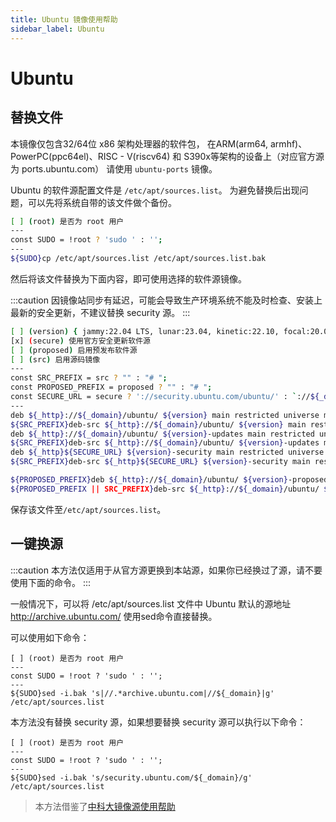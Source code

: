 ```yaml
---
title: Ubuntu 镜像使用帮助
sidebar_label: Ubuntu
---
```

# Ubuntu

## 替换文件

本镜像仅包含32/64位 x86 架构处理器的软件包，
在ARM(arm64, armhf)、PowerPC(ppc64el)、RISC - V(riscv64) 和
S390x等架构的设备上（对应官方源为 ports.ubuntu.com）
请使用 `ubuntu-ports` 镜像。

Ubuntu 的软件源配置文件是 `/etc/apt/sources.list`。
为避免替换后出现问题，可以先将系统自带的该文件做个备份。
```bash varcode
[ ] (root) 是否为 root 用户
---
const SUDO = !root ? 'sudo ' : '';
---
${SUDO}cp /etc/apt/sources.list /etc/apt/sources.list.bak
```

然后将该文件替换为下面内容，即可使用选择的软件源镜像。

:::caution
因镜像站同步有延迟，可能会导致生产环境系统不能及时检查、安装上最新的安全更新，不建议替换 security 源。
:::


```bash varcode
[ ] (version) { jammy:22.04 LTS, lunar:23.04, kinetic:22.10, focal:20.04 LTS, bionic:18.04 LTS, xenial:16.04 LTS, trusty:14.04 LTS } Ubuntu 版本
[x] (secure) 使用官方安全更新软件源 
[ ] (proposed) 启用预发布软件源
[ ] (src) 启用源码镜像
---
const SRC_PREFIX = src ? "" : "# ";
const PROPOSED_PREFIX = proposed ? "" : "# ";
const SECURE_URL = secure ? '://security.ubuntu.com/ubuntu/' : `://${_domain}/ubuntu/`;
---
deb ${_http}://${_domain}/ubuntu/ ${version} main restricted universe multiverse
${SRC_PREFIX}deb-src ${_http}://${_domain}/ubuntu/ ${version} main restricted universe multiverse
deb ${_http}://${_domain}/ubuntu/ ${version}-updates main restricted universe multiverse
${SRC_PREFIX}deb-src ${_http}://${_domain}/ubuntu/ ${version}-updates main restricted universe multiverse
deb ${_http}${SECURE_URL} ${version}-security main restricted universe multiverse
${SRC_PREFIX}deb-src ${_http}${SECURE_URL} ${version}-security main restricted universe multiverse

${PROPOSED_PREFIX}deb ${_http}://${_domain}/ubuntu/ ${version}-proposed main restricted universe multiverse
${PROPOSED_PREFIX || SRC_PREFIX}deb-src ${_http}://${_domain}/ubuntu/ ${version}-proposed main restricted universe multiverse
```

保存该文件至`/etc/apt/sources.list`。


## 一键换源

:::caution
本方法仅适用于从官方源更换到本站源，如果你已经换过了源，请不要使用下面的命令。
:::

一般情况下，可以将 /etc/apt/sources.list 文件中 Ubuntu 默认的源地址 http://archive.ubuntu.com/ 使用sed命令直接替换。

可以使用如下命令：

```shell varcode
[ ] (root) 是否为 root 用户
---
const SUDO = !root ? 'sudo ' : '';
---
${SUDO}sed -i.bak 's|//.*archive.ubuntu.com|//${_domain}|g' /etc/apt/sources.list
```

本方法没有替换 security 源，如果想要替换 security 源可以执行以下命令：
```shell varcode
[ ] (root) 是否为 root 用户
---
const SUDO = !root ? 'sudo ' : '';
---
${SUDO}sed -i.bak 's/security.ubuntu.com/${_domain}/g' /etc/apt/sources.list
```

> 本方法借鉴了[中科大镜像源使用帮助](https://mirrors.ustc.edu.cn/help/ubuntu.html)
